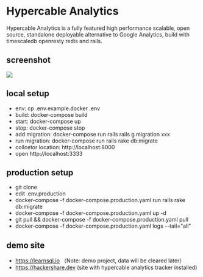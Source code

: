 # Hypercable Analytics

Hypercable Analytics is a fully featured high performance scalable, open source, standalone deployable alternative to Google Analytics, build with timescaledb openresty redis and rails.

## screenshot

![](https://l.ruby-china.com/photo/hooopo/4da95824-f7d6-4a30-a91b-aa1db73186e3.png!large)


## local setup

* env: cp .env.example.docker .env
* build: docker-compose build
* start: docker-compose up
* stop: docker-compose stop
* add migration: docker-compose run rails rails g migration xxx
* run migration: docker-compose run rails rake db:migrate
* collcetor location: http://localhost:8000
* open http://localhost:3333


## production setup

* git clone 
* edit .env.production
* docker-compose -f docker-compose.production.yaml run rails  rake db:migrate
* docker-compose -f docker-compose.production.yaml up -d
* git pull && docker-compose -f docker-compose.production.yaml pull
* docker-compose -f docker-compose.production.yaml logs --tail="all"

## demo site

* https://learnsql.io （Note: demo project, data will be cleared later）
* https://hackershare.dev (site with hypercable analytics tracker installed)
